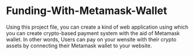 # Funding-With-Metamask-Wallet

Using this project file, you can create a kind of web application using which you can create crypto-based payment system with the aid of Metamask wallet. 
In other words, Users can pay on your wensite with their crypto assets by connecting their Metamask wallet to your website.  
